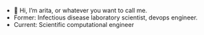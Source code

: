 - 👗 Hi, I’m arita, or whatever you want to call me.
- Former: Infectious disease laboratory scientist, devops engineer.
- Current: Scientific computational engineer


<!---
NeutralAlice/NeutralAlice is a ✨ special ✨ repository because its `README.md` (this file) appears on your GitHub profile.
You can click the Preview link to take a look at your changes.
--->
